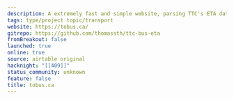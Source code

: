 ```yaml
---
description: A extremely fast and simple website, parsing TTC's ETA data.
tags: type/project topic/transport
website: https://tobus.ca/
gitrepo: https://github.com/thomassth/ttc-bus-eta
fromBreakout: false
launched: true
online: true
source: airtable original
hacknight: "[[409]]"
status_community: unknown
feature: false
title: tobus.ca
---
```

